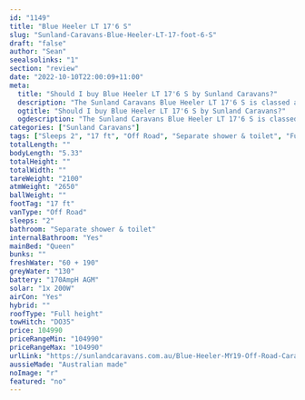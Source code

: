```yaml
---
id: "1149"
title: "Blue Heeler LT 17'6 S"
slug: "Sunland-Caravans-Blue-Heeler-LT-17-foot-6-S"
draft: "false"
author: "Sean"
seealsolinks: "1"
section: "review"
date: "2022-10-10T22:00:09+11:00"
meta:
  title: "Should I buy Blue Heeler LT 17'6 S by Sunland Caravans?"
  description: "The Sunland Caravans Blue Heeler LT 17'6 S is classed as Off Road, and sleeps 2 people. It is Australian made and comes in at 17 ft. It generally has Separate shower & toilet."
  ogtitle: "Should I buy Blue Heeler LT 17'6 S by Sunland Caravans?"
  ogdescription: "The Sunland Caravans Blue Heeler LT 17'6 S is classed as Off Road, and sleeps 2 people. It is Australian made and comes in at 17 ft. It generally has Separate shower & toilet."
categories: ["Sunland Caravans"]
tags: ["Sleeps 2", "17 ft", "Off Road", "Separate shower & toilet", "Full height", "Over 100k", "Australian made"]
totalLength: ""
bodyLength: "5.33"
totalHeight: ""
totalWidth: ""
tareWeight: "2100"
atmWeight: "2650"
ballWeight: ""
footTag: "17 ft"
vanType: "Off Road"
sleeps: "2"
bathroom: "Separate shower & toilet"
internalBathroom: "Yes"
mainBed: "Queen"
bunks: ""
freshWater: "60 + 190"
greyWater: "130"
battery: "170AmpH AGM"
solar: "1x 200W"
airCon: "Yes"
hybrid: ""
roofType: "Full height"
towHitch: "DO35"
price: 104990
priceRangeMin: "104990"
priceRangeMax: "104990"
urlLink: "https://sunlandcaravans.com.au/Blue-Heeler-MY19-Off-Road-Caravan"
aussieMade: "Australian made"
noImage: "r"
featured: "no"
---
```

